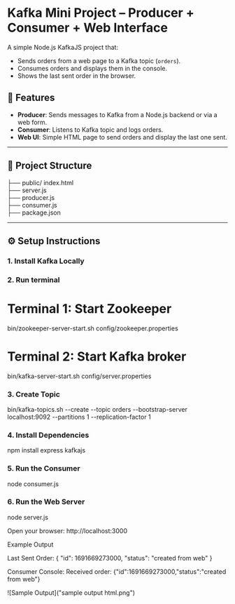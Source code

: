 # Kafka Mini Project – Producer + Consumer + Web Interface

A simple Node.js KafkaJS project that:
- Sends orders from a web page to a Kafka topic (`orders`).
- Consumes orders and displays them in the console.
- Shows the last sent order in the browser.

## 📌 Features
- **Producer**: Sends messages to Kafka from a Node.js backend or via a web form.
- **Consumer**: Listens to Kafka topic and logs orders.
- **Web UI**: Simple HTML page to send orders and display the last one sent.

---

## 📂 Project Structure
├── public/ index.html      
├── server.js            
├── producer.js          
├── consumer.js          
├── package.json



---

## ⚙️ Setup Instructions

### 1. Install Kafka Locally

### 2. Run terminal
# Terminal 1: Start Zookeeper
bin/zookeeper-server-start.sh config/zookeeper.properties

# Terminal 2: Start Kafka broker
bin/kafka-server-start.sh config/server.properties

### 3. Create Topic
bin/kafka-topics.sh --create --topic orders --bootstrap-server localhost:9092 --partitions 1 --replication-factor 1

### 4. Install Dependencies
npm install express kafkajs


### 5. Run the Consumer
node consumer.js


### 6. Run the Web Server
node server.js


Open your browser: http://localhost:3000


Example Output

Last Sent Order:
{
  "id": 1691669273000,
  "status": "created from web"
}


Consumer Console:
Received order: {"id":1691669273000,"status":"created from web"}

![Sample Output]("sample output html.png")










